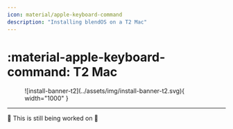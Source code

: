 ```yaml
---
icon: material/apple-keyboard-command
description: "Installing blendOS on a T2 Mac"
---
```


# :material-apple-keyboard-command: T2 Mac

<figure markdown="span">
![install-banner-t2](../assets/img/install-banner-t2.svg){ width="1000" }
<figcaption></figcaption>
</figure>

-----

:construction: This is still being worked on :construction:

